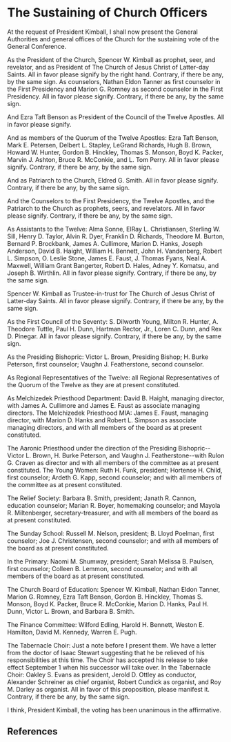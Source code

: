 # The Sustaining of Church Officers

At the request of President Kimball, I shall now present the General
Authorities and general offices of the Church for the sustaining vote of the
General Conference.

As the President of the Church, Spencer W. Kimball as prophet, seer, and
revelator, and as President of The Church of Jesus Christ of Latter-day
Saints. All in favor please signify by the right hand. Contrary, if there be
any, by the same sign. As counselors, Nathan Eldon Tanner as first counselor
in the First Presidency and Marion G. Romney as second counselor in the First
Presidency. All in favor please signify. Contrary, if there be any, by the
same sign.

And Ezra Taft Benson as President of the Council of the Twelve Apostles. All
in favor please signify.

And as members of the Quorum of the Twelve Apostles: Ezra Taft Benson, Mark E.
Petersen, Delbert L. Stapley, LeGrand Richards, Hugh B. Brown, Howard W.
Hunter, Gordon B. Hinckley, Thomas S. Monson, Boyd K. Packer, Marvin J.
Ashton, Bruce R. McConkie, and L. Tom Perry. All in favor please signify.
Contrary, if there be any, by the same sign.

And as Patriarch to the Church, Eldred G. Smith. All in favor please signify.
Contrary, if there be any, by the same sign.

And the Counselors to the First Presidency, the Twelve Apostles, and the
Patriarch to the Church as prophets, seers, and revelators. All in favor
please signify. Contrary, if there be any, by the same sign.

As Assistants to the Twelve: Alma Sonne, ElRay L. Christiansen, Sterling W.
Sill, Henry D. Taylor, Alvin R. Dyer, Franklin D. Richards, Theodore M.
Burton, Bernard P. Brockbank, James A. Cullimore, Marion D. Hanks, Joseph
Anderson, David B. Haight, William H. Bennett, John H. Vandenberg, Robert L.
Simpson, O. Leslie Stone, James E. Faust, J. Thomas Fyans, Neal A. Maxwell,
William Grant Bangerter, Robert D. Hales, Adney Y. Komatsu, and Joseph B.
Wirthlin. All in favor please signify. Contrary, if there be any, by the same
sign.

Spencer W. Kimball as Trustee-in-trust for The Church of Jesus Christ of
Latter-day Saints. All in favor please signify. Contrary, if there be any, by
the same sign.

As the First Council of the Seventy: S. Dilworth Young, Milton R. Hunter, A.
Theodore Tuttle, Paul H. Dunn, Hartman Rector, Jr., Loren C. Dunn, and Rex D.
Pinegar. All in favor please signify. Contrary, if there be any, by the same
sign.

As the Presiding Bishopric: Victor L. Brown, Presiding Bishop; H. Burke
Peterson, first counselor; Vaughn J. Featherstone, second counselor.

As Regional Representatives of the Twelve: all Regional Representatives of the
Quorum of the Twelve as they are at present constituted.

As Melchizedek Priesthood Department: David B. Haight, managing director, with
James A. Cullimore and James E. Faust as associate managing directors. The
Melchizedek Priesthood MIA: James E. Faust, managing director, with Marion D.
Hanks and Robert L. Simpson as associate managing directors, and with all
members of the board as at present constituted.

The Aaronic Priesthood under the direction of the Presiding Bishopric--Victor
L. Brown, H. Burke Peterson, and Vaughn J. Featherstone--with Rulon G. Craven
as director and with all members of the committee as at present constituted.
The Young Women: Ruth H. Funk, president; Hortense H. Child, first counselor;
Ardeth G. Kapp, second counselor; and with all members of the committee as at
present constituted.

The Relief Society: Barbara B. Smith, president; Janath R. Cannon, education
counselor; Marian R. Boyer, homemaking counselor; and Mayola R. Miltenberger,
secretary-treasurer, and with all members of the board as at present
constituted.

The Sunday School: Russell M. Nelson, president; B. Lloyd Poelman, first
counselor; Joe J. Christensen, second counselor; and with all members of the
board as at present constituted.

In the Primary: Naomi M. Shumway, president; Sarah Melissa B. Paulsen, first
counselor; Colleen B. Lemmon, second counselor; and with all members of the
board as at present constituted.

The Church Board of Education: Spencer W. Kimball, Nathan Eldon Tanner, Marion
G. Romney, Ezra Taft Benson, Gordon B. Hinckley, Thomas S. Monson, Boyd K.
Packer, Bruce R. McConkie, Marion D. Hanks, Paul H. Dunn, Victor L. Brown, and
Barbara B. Smith.

The Finance Committee: Wilford Edling, Harold H. Bennett, Weston E. Hamilton,
David M. Kennedy, Warren E. Pugh.

The Tabernacle Choir: Just a note before I present them. We have a letter from
the doctor of Isaac Stewart suggesting that he be relieved of his
responsibilities at this time. The Choir has accepted his release to take
effect September 1 when his successor will take over. In the Tabernacle Choir:
Oakley S. Evans as president, Jerold D. Ottley as conductor, Alexander
Schreiner as chief organist, Robert Cundick as organist, and Roy M. Darley as
organist. All in favor of this proposition, please manifest it. Contrary, if
there be any, by the same sign.

I think, President Kimball, the voting has been unanimous in the affirmative.

## References

